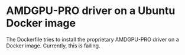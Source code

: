 # AMDGPU-PRO driver on a Ubuntu Docker image

The Dockerfile tries to install the proprietary AMDGPU-PRO driver on a Docker image. Currently, this is failing.

